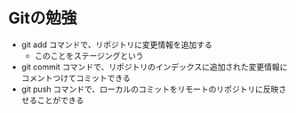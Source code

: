 # Gitの勉強
- git add コマンドで、リポジトリに変更情報を追加する
    - このことをステージングという
- git commit コマンドで、リポジトリのインデックスに追加された変更情報にコメントつけてコミットできる
- git push コマンドで、ローカルのコミットをリモートのリポジトリに反映させることができる
